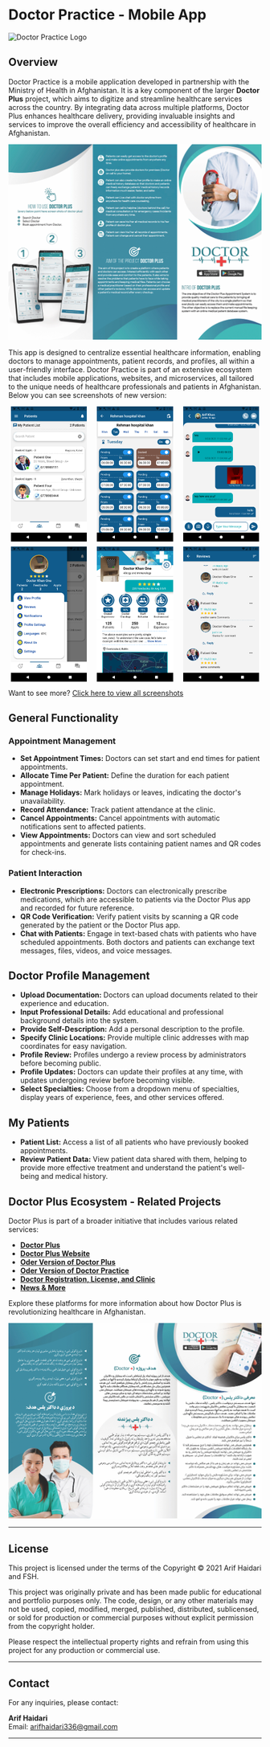 # Doctor Practice - Mobile App

![Doctor Practice Logo](path/to/logo.png)

## Overview

Doctor Practice is a mobile application developed in partnership with the Ministry of Health in Afghanistan. It is a key component of the larger **Doctor Plus** project, which aims to digitize and streamline healthcare services across the country. By integrating data across multiple platforms, Doctor Plus enhances healthcare delivery, providing invaluable insights and services to improve the overall efficiency and accessibility of healthcare in Afghanistan.

![App Brochure](doctor_plus_english.jpg)

This app is designed to centralize essential healthcare information, enabling doctors to manage appointments, patient records, and profiles, all within a user-friendly interface. Doctor Practice is part of an extensive ecosystem that includes mobile applications, websites, and microservices, all tailored to the unique needs of healthcare professionals and patients in Afghanistan. Below you can see screenshots of new version:

<div style="display: flex; flex-wrap: wrap; gap: 10px; justify-content: space-around;">

  <img src="screenshots/1.png" alt="Homepage" width="30%">
  
  <img src="screenshots/2.png" alt="find doctor" width="30%">
  
  <img src="screenshots/3.png" alt="favorite doctor" width="30%">

  <img src="screenshots/4.png" alt="function" width="30%">
  
  <img src="screenshots/5.png" alt="Chart" width="30%">
  
  <img src="screenshots/6.png" alt="" width="30%">

</div>

Want to see more? [Click here to view all screenshots](https://github.com/arifhaidari/doctor_practice/tree/main/screenshots)

## General Functionality

### Appointment Management

- **Set Appointment Times:** Doctors can set start and end times for patient appointments.
- **Allocate Time Per Patient:** Define the duration for each patient appointment.
- **Manage Holidays:** Mark holidays or leaves, indicating the doctor's unavailability.
- **Record Attendance:** Track patient attendance at the clinic.
- **Cancel Appointments:** Cancel appointments with automatic notifications sent to affected patients.
- **View Appointments:** Doctors can view and sort scheduled appointments and generate lists containing patient names and QR codes for check-ins.

### Patient Interaction

- **Electronic Prescriptions:** Doctors can electronically prescribe medications, which are accessible to patients via the Doctor Plus app and recorded for future reference.
- **QR Code Verification:** Verify patient visits by scanning a QR code generated by the patient or the Doctor Plus app.
- **Chat with Patients:** Engage in text-based chats with patients who have scheduled appointments. Both doctors and patients can exchange text messages, files, videos, and voice messages.

## Doctor Profile Management

- **Upload Documentation:** Doctors can upload documents related to their experience and education.
- **Input Professional Details:** Add educational and professional background details into the system.
- **Provide Self-Description:** Add a personal description to the profile.
- **Specify Clinic Locations:** Provide multiple clinic addresses with map coordinates for easy navigation.
- **Profile Review:** Profiles undergo a review process by administrators before becoming public.
- **Profile Updates:** Doctors can update their profiles at any time, with updates undergoing review before becoming visible.
- **Select Specialties:** Choose from a dropdown menu of specialties, display years of experience, fees, and other services offered.

## My Patients

- **Patient List:** Access a list of all patients who have previously booked appointments.
- **Review Patient Data:** View patient data shared with them, helping to provide more effective treatment and understand the patient's well-being and medical history.

## Doctor Plus Ecosystem - Related Projects

Doctor Plus is part of a broader initiative that includes various related services:

- **[Doctor Plus](https://github.com/arifhaidari/doctor_plus)**
- **[Doctor Plus Website](https://github.com/arifhaidari/doctor_plus_web)**
- **[Oder Version of Doctor Plus](https://github.com/arifhaidari/legacy_doctor_plus)**
- **[Oder Version of Doctor Practice](https://github.com/arifhaidari/legacy_doctor_practice)**
- **[Doctor Registration, License, and Clinic](#)**
- **[News & More](#)**

Explore these platforms for more information about how Doctor Plus is revolutionizing healthcare in Afghanistan.

![App Brochure1](doctor_plus_persian.jpg)

---

## License

This project is licensed under the terms of the Copyright © 2021 Arif Haidari and FSH.

This project was originally private and has been made public for educational and portfolio purposes only. The code, design, or any other materials may not be used, copied, modified, merged, published, distributed, sublicensed, or sold for production or commercial purposes without explicit permission from the copyright holder.

Please respect the intellectual property rights and refrain from using this project for any production or commercial use.

---

## Contact

For any inquiries, please contact:

**Arif Haidari**  
Email: [arifhaidari336@gmail.com](mailto:arifhaidari336@gmail.com)

---
